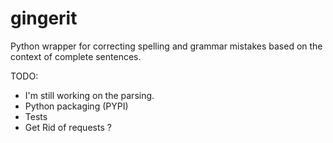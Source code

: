 gingerit
========

Python wrapper for correcting spelling and grammar mistakes based on the context of complete sentences.


TODO:

 - I'm still working on the parsing. 
 - Python packaging (PYPI)
 - Tests
 - Get Rid of requests ?
